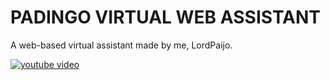 # PADINGO VIRTUAL WEB ASSISTANT
  A web-based virtual assistant made by me, LordPaijo.

[![youtube video](https://img.youtube.com/vi/Ri6SzF0fBKbpozNE/0.jpg)](https://www.youtube.com/watch?v=Ri6SzF0fBKbpozNE)
